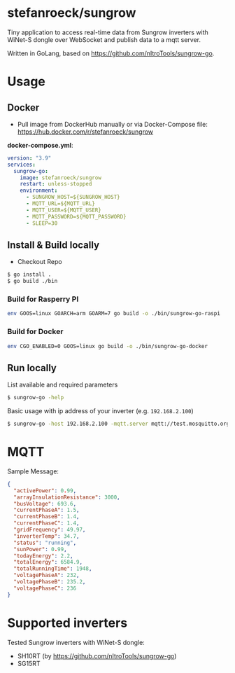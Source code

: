 # stefanroeck/sungrow

Tiny application to access real-time data from Sungrow inverters with WiNet-S dongle over WebSocket and publish data to a mqtt server.

Written in GoLang, based on https://github.com/nItroTools/sungrow-go.

# Usage

## Docker

- Pull image from DockerHub manually or via Docker-Compose file: https://hub.docker.com/r/stefanroeck/sungrow

**docker-compose.yml**:

```yaml
version: "3.9"
services:
  sungrow-go:
    image: stefanroeck/sungrow
    restart: unless-stopped
    environment:
      - SUNGROW_HOST=${SUNGROW_HOST}
      - MQTT_URL=${MQTT_URL}
      - MQTT_USER=${MQTT_USER}
      - MQTT_PASSWORD=${MQTT_PASSWORD}
      - SLEEP=30
```

## Install & Build locally

- Checkout Repo

```bash
$ go install .
$ go build ./bin
```

### Build for Rasperry PI

```bash
env GOOS=linux GOARCH=arm GOARM=7 go build -o ./bin/sungrow-go-raspi
```

### Build for Docker

```bash
env CGO_ENABLED=0 GOOS=linux go build -o ./bin/sungrow-go-docker
```

## Run locally

List available and required parameters

```bash
$ sungrow-go -help
```

Basic usage with ip address of your inverter (e.g. `192.168.2.100`)

```bash
$ sungrow-go -host 192.168.2.100 -mqtt.server mqtt://test.mosquitto.org:1883 -mqtt.topic honk/demo
```

# MQTT

Sample Message:

```json
{
  "activePower": 0.99,
  "arrayInsulationResistance": 3000,
  "busVoltage": 693.6,
  "currentPhaseA": 1.5,
  "currentPhaseB": 1.4,
  "currentPhaseC": 1.4,
  "gridFrequency": 49.97,
  "inverterTemp": 34.7,
  "status": "running",
  "sunPower": 0.99,
  "todayEnergy": 2.2,
  "totalEnergy": 6584.9,
  "totalRunningTime": 1948,
  "voltagePhaseA": 232,
  "voltagePhaseB": 235.2,
  "voltagePhaseC": 236
}
```

# Supported inverters

Tested Sungrow inverters with WiNet-S dongle:

- SH10RT (by https://github.com/nItroTools/sungrow-go)
- SG15RT
